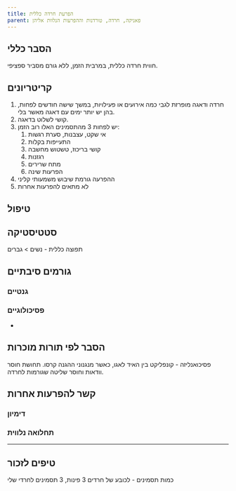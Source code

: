 ```yaml
---
title: הפרעת חרדה כללית
parent: פאניקה, חרדה, טורדנות וההפרעות הנלוות אליהן
---
```


## הסבר כללי 
חווית חרדה כללית, במרבית הזמן, ללא גורם מסביר ספציפי.

## קריטריונים
1. חרדה ודאגה מופרזת לגבי כמה אירועים או פעילויות, במשך שישה חודשים לפחות, בהן יש יותר ימים עם דאגה מאשר בלי.
2. קושי לשלוט בדאגה.
3. יש לפחות 3 מהתסמינים האלו רוב הזמן:
	1. אי שקט, עצבנות, סערת רגשות
	2. התעייפות בקלות
	3. קושי בריכוז, טשטוש מחשבה
	4. רגזנות
	5. מתח שרירים
	6. הפרעות שינה
4. ההפרעה גורמת שיבוש משמעותי קליני
5. לא מתאים להפרעות אחרות
## טיפול

## סטטיסטיקה
תפוצה כללית - 
נשים > גברים
## גורמים סיבתיים
### גנטיים
### פסיכולוגיים
* 
## הסבר לפי תורות מוכרות
פסיכואנליזה - קונפליקט בין האיד לאגו, כאשר מנגנוני ההגנה קרסו.
תחושת חוסר וודאות וחוסר שליטה שגורמות לחרדה.

## קשר להפרעות אחרות

### דימיון
### תחלואה נלווית


___
## טיפים לזכור
כמות תסמינים - לכובע של חרדים 3 פינות, 3 תסמינים לחרדי שלי